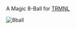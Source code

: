 A Magic 8-Ball for [TRMNL](https://github.com/usetrmnl)

![8ball](https://github.com/user-attachments/assets/c2b600ea-2fd7-4df4-b845-8eb28d409699)
